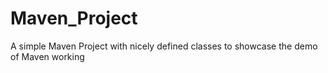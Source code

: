 # Maven_Project
A simple Maven Project with nicely defined classes to showcase the demo of Maven working
